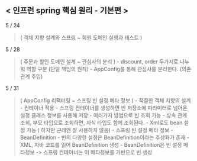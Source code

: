 < 인프런 spring 핵심 원리 - 기본편 >
--------------

5 / 24
>    ( 객체 지향 설계와 스프링 ~ 회원 도메인 실행과 테스트 )

5 / 28
>    ( 주문과 할인 도메인 설계 ~ 관심사의 분리 )
        - discount, order 두가지로 나누워 역할 구분 (단일 책임의 원칙)
        - AppConfig를 통해 관심사를 분리한다. (의존관계 주입)

5 / 31
>    ( AppConfig 리팩터링 ~ 스프링 빈 설정 메타 정보 )
        - 적절한 객체 지향의 설계
        - 컨테이너 적용
        - 스프링 컨테이너를 생성하면 빈 저장소에 파라미터로 넘어온 설정 클래스 정보를 사용해 저장
        - 여러가지 방법으로 빈 조회 가능
        - 상속 관계 조회, 부모 타입으로 조회하면, 자식 타입도 함께 조회된다.
        - Xml로도 bean 설정 가능 ( 하지만 근래엔 잘 사용하지 않음)
        - 스프링 빈 설정 메타 정보 - BeanDefinition
        - 빈의 다양한 설정은 BeanDefinition이라는 추상화가 존재
        - XML, 자바 코드를 읽어 BeanDefinition 생성
        - BeanDefinition은 빈 설정 메타정보 -> 스프링 컨테이너는 이 메타정보를 기반으로 빈 생성
